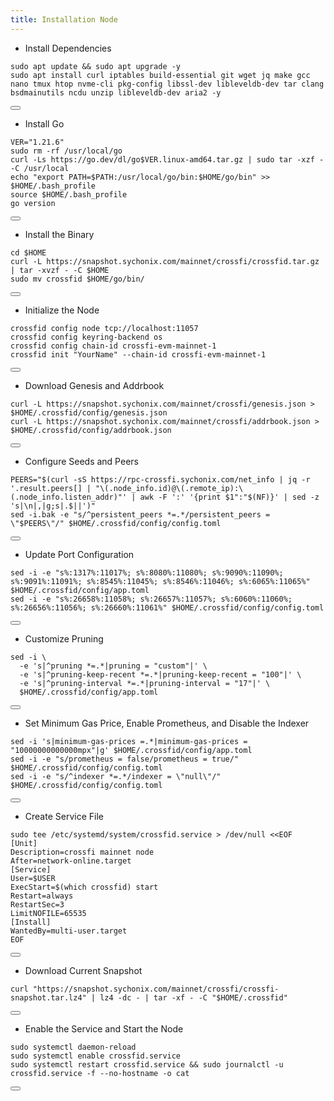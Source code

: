 ```yaml
---
title: Installation Node
---
```


- Install Dependencies

<div class="code-block-wrapper">
  <pre><code>sudo apt update && sudo apt upgrade -y
sudo apt install curl iptables build-essential git wget jq make gcc nano tmux htop nvme-cli pkg-config libssl-dev libleveldb-dev tar clang bsdmainutils ncdu unzip libleveldb-dev aria2 -y</code></pre>
  <button class="copy-btn"><i class="fas fa-copy"></i></button>
</div>

- Install Go

<div class="code-block-wrapper">
  <pre><code>VER="1.21.6"
sudo rm -rf /usr/local/go
curl -Ls https://go.dev/dl/go$VER.linux-amd64.tar.gz | sudo tar -xzf - -C /usr/local
echo "export PATH=$PATH:/usr/local/go/bin:$HOME/go/bin" >> $HOME/.bash_profile
source $HOME/.bash_profile
go version</code></pre>
  <button class="copy-btn"><i class="fas fa-copy"></i></button>
</div>

- Install the Binary

<div class="code-block-wrapper"><!-- Binary-->
  <pre><code>cd $HOME 
curl -L https://snapshot.sychonix.com/mainnet/crossfi/crossfid.tar.gz | tar -xvzf - -C $HOME
sudo mv crossfid $HOME/go/bin/</code></pre>
  <button class="copy-btn"><i class="fas fa-copy"></i></button>
</div><!-- Binary-->

- Initialize the Node

<div class="code-block-wrapper"><!-- Change chain id and port -->
  <pre><code>crossfid config node tcp://localhost:11057
crossfid config keyring-backend os
crossfid config chain-id crossfi-evm-mainnet-1
crossfid init "YourName" --chain-id crossfi-evm-mainnet-1</code></pre>
  <button class="copy-btn"><i class="fas fa-copy"></i></button>
</div><!-- Change chain id and port -->

- Download Genesis and Addrbook

<div class="code-block-wrapper">
  <pre><code>curl -L https://snapshot.sychonix.com/mainnet/crossfi/genesis.json > $HOME/.crossfid/config/genesis.json
curl -L https://snapshot.sychonix.com/mainnet/crossfi/addrbook.json > $HOME/.crossfid/config/addrbook.json</code></pre>
  <button class="copy-btn"><i class="fas fa-copy"></i></button>
</div>

- Configure Seeds and Peers

<div class="code-block-wrapper">
  <pre><code>PEERS="$(curl -sS https://rpc-crossfi.sychonix.com/net_info | jq -r '.result.peers[] | "\(.node_info.id)@\(.remote_ip):\(.node_info.listen_addr)"' | awk -F ':' '{print $1":"$(NF)}' | sed -z 's|\n|,|g;s|.$||')"
sed -i.bak -e "s/^persistent_peers *=.*/persistent_peers = \"$PEERS\"/" $HOME/.crossfid/config/config.toml</code></pre>
  <button class="copy-btn"><i class="fas fa-copy"></i></button>
</div>

- Update Port Configuration

<div class="code-block-wrapper">
  <pre><code>sed -i -e "s%:1317%:11017%; s%:8080%:11080%; s%:9090%:11090%; s%:9091%:11091%; s%:8545%:11045%; s%:8546%:11046%; s%:6065%:11065%" $HOME/.crossfid/config/app.toml
sed -i -e "s%:26658%:11058%; s%:26657%:11057%; s%:6060%:11060%; s%:26656%:11056%; s%:26660%:11061%" $HOME/.crossfid/config/config.toml</code></pre>
  <button class="copy-btn"><i class="fas fa-copy"></i></button>
</div>

- Customize Pruning

<div class="code-block-wrapper">
  <pre><code>sed -i \
  -e 's|^pruning *=.*|pruning = "custom"|' \
  -e 's|^pruning-keep-recent *=.*|pruning-keep-recent = "100"|' \
  -e 's|^pruning-interval *=.*|pruning-interval = "17"|' \
  $HOME/.crossfid/config/app.toml</code></pre>
  <button class="copy-btn"><i class="fas fa-copy"></i></button>
</div>

- Set Minimum Gas Price, Enable Prometheus, and Disable the Indexer <!-- Note: Change gas price and denom -->
<div class="code-block-wrapper">
  <pre><code>sed -i 's|minimum-gas-prices =.*|minimum-gas-prices = "10000000000000mpx"|g' $HOME/.crossfid/config/app.toml
sed -i -e "s/prometheus = false/prometheus = true/" $HOME/.crossfid/config/config.toml
sed -i -e "s/^indexer *=.*/indexer = \"null\"/" $HOME/.crossfid/config/config.toml</code></pre>
  <button class="copy-btn"><i class="fas fa-copy"></i></button>
</div><!-- Note: Change gas price and denom -->

- Create Service File

<div class="code-block-wrapper">
  <pre><code>sudo tee /etc/systemd/system/crossfid.service &gt; /dev/null &lt;&lt;EOF
[Unit]
Description=crossfi mainnet node
After=network-online.target
[Service]
User=$USER
ExecStart=$(which crossfid) start
Restart=always
RestartSec=3
LimitNOFILE=65535
[Install]
WantedBy=multi-user.target
EOF</code></pre>
  <button class="copy-btn"><i class="fas fa-copy"></i></button>
</div>

- Download Current Snapshot

<div class="code-block-wrapper">
  <pre><code>curl "https://snapshot.sychonix.com/mainnet/crossfi/crossfi-snapshot.tar.lz4" | lz4 -dc - | tar -xf - -C "$HOME/.crossfid"</code></pre>
  <button class="copy-btn"><i class="fas fa-copy"></i></button>
</div>

- Enable the Service and Start the Node

<div class="code-block-wrapper">
  <pre><code>sudo systemctl daemon-reload
sudo systemctl enable crossfid.service
sudo systemctl restart crossfid.service && sudo journalctl -u crossfid.service -f --no-hostname -o cat</code></pre>
  <button class="copy-btn"><i class="fas fa-copy"></i></button>
</div>
